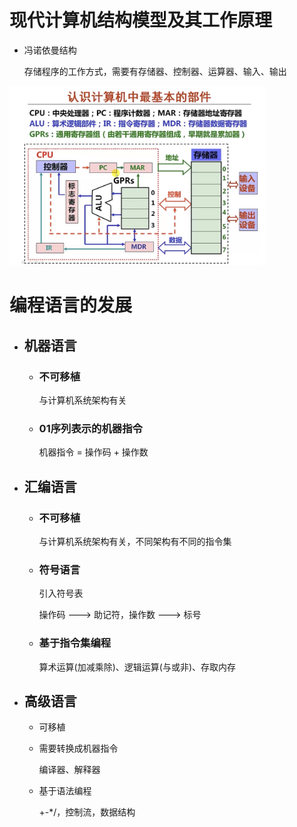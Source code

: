 # 现代计算机结构模型及其工作原理

- 冯诺依曼结构

  存储程序的工作方式，需要有存储器、控制器、运算器、输入、输出

<img src="./现代计算机结构模型.png" alt="现代计算机结构模型" style="zoom:40%;" />



# 编程语言的发展

- ## 机器语言
  - ### 不可移植

    与计算机系统架构有关

  - ### 01序列表示的机器指令

    机器指令 = 操作码 + 操作数

- ## 汇编语言

  - ### 不可移植

    与计算机系统架构有关，不同架构有不同的指令集

  - ### 符号语言

    引入符号表

    操作码 ---> 助记符，操作数 ---> 标号

  - ### 基于指令集编程

    算术运算(加减乘除)、逻辑运算(与或非)、存取内存

- ## 高级语言
  - 可移植

  - 需要转换成机器指令

    编译器、解释器

  - 基于语法编程

    +-*/，控制流，数据结构

​                                                                                                                                                                                                                                                                                                                                                                                                                                                                                                                                                                                                                                                                                                                                                                                                                                                                                                                                                                                                                                                                                                                                                                                                                                                                                                                                                                                                                                                                                                                                                                                                                                                                                                                                                                                                                                                                                                                                                                                                                                                                                                                                                                                                                                                                                                                                                                                                                                                                                                                                                                                                                                                                                                                                                                                                                                                                                                                                                                                                                                                                                                                                                                                                                                                                                                                                                                                                                                                                                                                                                                                                                                                                                                                                                                                                                                                                                                                                                                                                                                                                                                                                                                                                                                                                                                                                                                                                                                                                                                                                                                                                                                                                                                                                                                                                                                                                                                                                                                                                                                                                                                                                                                                                                                                                                                                                                                                                                                                                                                                                                                                                                                                                                                                                                                                                                                                                                                                                                                                                                                                                                                                                                                                                                                                                                                                                                                                                                                                                                                                                                                                                                                                                                                                                                                                                                                                                                       
